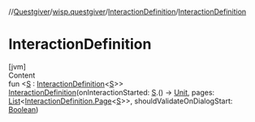 //[Questgiver](../../index.md)/[wisp.questgiver](../index.md)/[InteractionDefinition](index.md)/[InteractionDefinition](-interaction-definition.md)



# InteractionDefinition  
[jvm]  
Content  
fun <[S](index.md) : [InteractionDefinition](index.md)<[S](index.md)>> [InteractionDefinition](-interaction-definition.md)(onInteractionStarted: [S](index.md).() -> [Unit](https://kotlinlang.org/api/latest/jvm/stdlib/kotlin/-unit/index.html), pages: [List](https://kotlinlang.org/api/latest/jvm/stdlib/kotlin.collections/-list/index.html)<[InteractionDefinition.Page](-page/index.md)<[S](index.md)>>, shouldValidateOnDialogStart: [Boolean](https://kotlinlang.org/api/latest/jvm/stdlib/kotlin/-boolean/index.html))  



